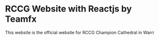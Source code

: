 # RCCG Website with Reactjs by Teamfx

This website is the official website for RCCG Champion Cathedral in Warri
